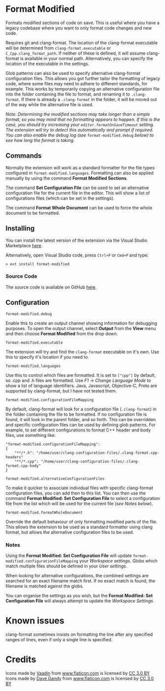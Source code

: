 # Format Modified

Formats modified sections of code on save. This is useful where you have a legacy codebase where you want to only format code changes and new code.

Requires git and clang-format. The location of the clang-format executable will be determined from `clang-format.executable` or `C_Cpp.clang_format_path`. If neither of these is defined, it will assume clang-format is available in your normal path. Alternatively, you can specify the location of the executable in the settings.

Glob patterns can also be used to specify alternative clang-format configuration files. This allows you got further tailor the formatting of legacy code, where some files may need to adhere to different standards, for example. This works by temporarily copying an alternative configuration file into the folder containing the file to format, and renaming it to `.clang-format`. If there is already a `.clang-format` in the folder, it will be moved out of the way while the alternative file is used.

*Note: Determining the modified sections may take longer than a simple format, so you may mind that no formatting appears to happen. If this is the case, you should try increasing your `editor.formatOnSaveTimeout` setting. The extension will try to detect this automatically and prompt if required. You can also enable the debug log (see* `format-modified.debug` *below) to see how long the format is taking.*

## Commands

Normally the extension will work as a standard formatter for the file types configured in `format-modified.languages`. Formatting can also be applied manually by using the command **Format Modified Sections**.

The command **Set Configuration File** can be used to set an alternative configuration file for the current file in the editor. This will show a list of configurations files (which can be set in the settings).

The command **Format Whole Document** can be used to force the whole document to be formatted.

## Installing

You can install the latest version of the extension via the Visual Studio Marketplace [here](https://marketplace.visualstudio.com/items?itemName=Gruntfuggly.format-modified).

Alternatively, open Visual Studio code, press `Ctrl+P` or `Cmd+P` and type:

    > ext install format-modified

### Source Code

The source code is available on GitHub [here](https://github.com/Gruntfuggly/format-modified).

## Configuration

`format-modified.debug`

Enable this to create an output channel showing information for debugging purposes. To open the output channel, select **Output** from the **View** menu and then choose **Format Modified** from the drop down.

`format-modified.executable`

The extension will try and find the `clang-format` executable on it's own. Use this to specify it's location if you need to.

`format-modified.languages`

Use this to control which files are formatted. It is set to `["cpp"]` by default, so .cpp and .h files are formatted. Use *F1* -> *Change Language Mode* to show a list of language identifiers. Java, Javascript, Objective-C, Proto are supported by clang-format, but I have not tested them.

`format-modified.configurationFileMapping`

By default, clang-format will look for a configuration file (`.clang-format`) in the folder containing the file to be formatted. If no configuration file is found, it will look in the parent folder, and so forth. This can be overridden and specific configuration files can be used by defining glob patterns. For example, to set different configurations to format C++ header and body files, use something like:
```
"format-modified.configurationFileMapping":
{
    "**/*.h": "/home/user/clang-configuration-files/.clang-format.cpp-headers"
    "**/*.cpp": "/home/user/clang-configuration-files/.clang-format.cpp-body"
}
```

`format-modified.alternativeConfigurationFiles`

To make it quicker to associate individual files with specific clang-format configuration files, you can add then to this list. You can then use the command **Format Modified: Set Configuration File** to select a configuration file from the list which will be used for the current file (*see Notes below*).

`format-modified.formatWholeDocument`

Override the default behaviour of only formatting modified parts of the file. This allows the extension to be used as a standard formatter using clang format, but allows the alternative configuration files to be used.

### Notes

Using the **Format Modified: Set Configuration File** will update `format-modified.configurationFileMapping` your *Workspace settings*. Globs which match multiple files should be defined in your *User settings*.

When looking for alternative configurations, the combined settings are searched for an exact filename match first. If no exact match is found, the filename is matched against the globs.

You can organise the settings as you wish, but the **Format Modified: Set Configuration File** will always attempt to update the *Workspace Settings*.

# Known issues

clang-format sometimes insists on formatting the line after any specified ranges of lines, even if only a single line is specified.

# Credits

<div>Icons made by <a href="https://www.flaticon.com/authors/vaadin" title="Vaadin">Vaadin</a> from <a href="https://www.flaticon.com/" title="Flaticon">www.flaticon.com</a> is licensed by <a href="http://creativecommons.org/licenses/by/3.0/" title="Creative Commons BY 3.0" target="_blank">CC 3.0 BY</a></div>

<div>Icons made by <a href="https://www.flaticon.com/authors/dave-gandy" title="Dave Gandy">Dave Gandy</a> from <a href="https://www.flaticon.com/" title="Flaticon">www.flaticon.com</a> is licensed by <a href="http://creativecommons.org/licenses/by/3.0/" title="Creative Commons BY 3.0" target="_blank">CC 3.0 BY</a></div>